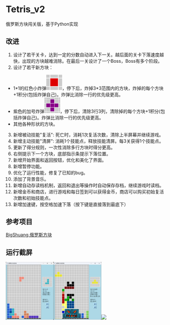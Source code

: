 # Tetris_v2
俄罗斯方块闯关版，基于Python实现

## 改进

1. 设计了若干关卡，达到一定的分数自动进入下一关。越后面的关卡下落速度越快，出现的方块越难消除。在最后一关设计了一个Boss，Boss有多个阶段。
2. 设计了若干新方块：
-  1\*1的红色小炸弹<img src="pic/Boom.png" width="50">，停下后，炸掉3*3范围内的方块，炸掉的每个方块+1积分(包括炸弹自己)。炸弹比消除一行的优先级更高。
-  紫色的加号炸弹<img src="pic/AddBoom.png" width="50">，停下后，清除3行3列，清除掉的每个方块+1积分(包括炸弹自己)。炸弹比消除一行的优先级更高。
-  其他各种形状的方块。
3. 新增被动技能"复活": 死亡时，消耗1次复活次数，清除上半屏幕并继续游戏。
4. 新增主动技能"清屏": 消耗1个技能点，释放技能清屏。每3关获得1个技能点。  
5. 更新了得分规则，一次性消除多行方块时得分更高。
6. 右侧提示下一个方块，底部指示条提示下落位置。
7. 新增开始界面和返回按钮，优化和美化了界面。
8. 新增暂停功能。
9. 优化了运行性能，修复了已知的bug。
10. 添加了背景音乐。
11. 新增自动存读档机制，返回和退出等操作时自动保存存档，继续游戏时读档。
12. 新增金币和商店，进行游戏和每日签到可以获得金币，商店可以购买初始复活次数和初始技能点。
13. 新增加速键，按空格加速下落（按下键是直接落到最底下）
 
## 参考项目
[BigShuang.俄罗斯方块](https://github.com/BigShuang/Tetris)


## 运行截屏
<img src="project/pic_show/play/win7.0.png" width="30%"><img src="project/pic_show/play/win7.5.png" width="30%"><img src="project/pic_show/play/skill.gif" width="23.5%">


